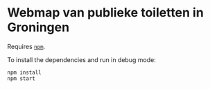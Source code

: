 # Webmap van publieke toiletten in Groningen

Requires [`npm`](https://www.npmjs.com/).

To install the dependencies and run in debug mode:

```
npm install
npm start
```
